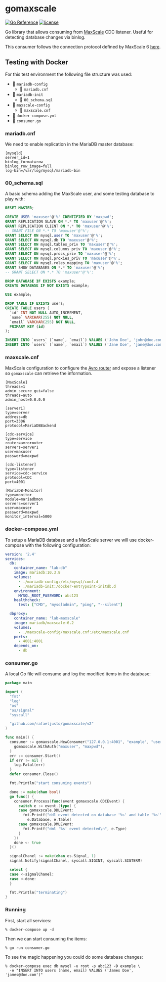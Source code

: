 # gomaxscale

[![Go Reference](https://pkg.go.dev/badge/github.com/rafaeljusto/gomaxscale.svg)](https://pkg.go.dev/github.com/rafaeljusto/gomaxscale)
[![license](http://img.shields.io/badge/license-MIT-blue.svg)](https://raw.githubusercontent.com/rafaeljusto/gomaxscale/master/LICENSE)

Go library that allows consuming from [MaxScale](https://mariadb.com/kb/en/maxscale/)
CDC listener. Useful for detecting database changes via binlog.

This consumer follows the connection protocol defined by MaxScale 6
[here](https://mariadb.com/kb/en/mariadb-maxscale-6-change-data-capture-cdc-protocol/).

## Testing with Docker

For this test environment the following file structure was used:

* 📂 `mariadb-config`
  - 📄 `mariadb.cnf`
* 📂 `mariadb-init`
  - 📄 `00_schema.sql`
* 📂 `maxscale-config`
  - 📄 `maxscale.cnf`
* 📄 `docker-compose.yml`
* 📄 `consumer.go`

### mariadb.cnf

We need to enable replication in the MariaDB master database:
```dosini
[mysqld]
server_id=1
binlog_format=row
binlog_row_image=full
log-bin=/var/log/mysql/mariadb-bin
```

### 00_schema.sql

A basic schema adding the MaxScale user, and some testing database to play with:

```sql
RESET MASTER;

CREATE USER 'maxuser'@'%' IDENTIFIED BY 'maxpwd';
GRANT REPLICATION SLAVE ON *.* TO 'maxuser'@'%';
GRANT REPLICATION CLIENT ON *.* TO 'maxuser'@'%';
-- GRANT FILE ON *.* TO 'maxuser'@'%';
GRANT SELECT ON mysql.user TO 'maxuser'@'%';
GRANT SELECT ON mysql.db TO 'maxuser'@'%';
GRANT SELECT ON mysql.tables_priv TO 'maxuser'@'%';
GRANT SELECT ON mysql.columns_priv TO 'maxuser'@'%';
GRANT SELECT ON mysql.procs_priv TO 'maxuser'@'%';
GRANT SELECT ON mysql.proxies_priv TO 'maxuser'@'%';
GRANT SELECT ON mysql.roles_mapping TO 'maxuser'@'%';
GRANT SHOW DATABASES ON *.* TO 'maxuser'@'%';
-- GRANT SELECT ON *.* TO 'maxuser'@'%';

DROP DATABASE IF EXISTS example;
CREATE DATABASE IF NOT EXISTS example;

USE example;

DROP TABLE IF EXISTS users;
CREATE TABLE users (
  `id` INT NOT NULL AUTO_INCREMENT,
  `name` VARCHAR(255) NOT NULL,
  `email` VARCHAR(255) NOT NULL,
  PRIMARY KEY (id)
);

INSERT INTO `users` (`name`, `email`) VALUES ('John Doe', 'john@doe.com');
INSERT INTO `users` (`name`, `email`) VALUES ('Jane Doe', 'jane@doe.com');
```

### maxscale.cnf

MaxScale configuration to configure the [Avro router](https://mariadb.com/kb/en/mariadb-maxscale-6-avrorouter/)
and expose a listener so `gomaxscale` can retrieve the information.

```dosini
[MaxScale]
threads=1
admin_secure_gui=false
threads=auto
admin_host=0.0.0.0

[server1]
type=server
address=db
port=3306
protocol=MariaDBBackend

[cdc-service]
type=service
router=avrorouter
servers=server1
user=maxuser
password=maxpwd

[cdc-listener]
type=listener
service=cdc-service
protocol=CDC
port=4001

[MariaDB-Monitor]
type=monitor
module=mariadbmon
servers=server1
user=maxuser
password=maxpwd
monitor_interval=5000
```

### docker-compose.yml

To setup a MariaDB database and a MaxScale server we will use docker-compose
with the following configuration:

```yaml
version: '2.4'
services:
  db:
    container_name: "lab-db"
    image: mariadb:10.3.8
    volumes:
      - ./mariadb-config:/etc/mysql/conf.d
      - ./mariadb-init:/docker-entrypoint-initdb.d
    environment:
      MYSQL_ROOT_PASSWORD: abc123
    healthcheck:
      test: ["CMD", "mysqladmin", "ping", "--silent"]

  dbproxy:
    container_name: "lab-maxscale"
    image: mariadb/maxscale:6.2
    volumes:
      - ./maxscale-config/maxscale.cnf:/etc/maxscale.cnf
    ports:
      - 4001:4001
    depends_on:
      - db
```

### consumer.go

A local Go file will consume and log the modified items in the database:

```go
package main

import (
  "fmt"
  "log"
  "os"
  "os/signal"
  "syscall"

  "github.com/rafaeljusto/gomaxscale/v2"
)

func main() {
  consumer := gomaxscale.NewConsumer("127.0.0.1:4001", "example", "users",
    gomaxscale.WithAuth("maxuser", "maxpwd"),
  )
  err := consumer.Start()
  if err != nil {
    log.Fatal(err)
  }
  defer consumer.Close()

  fmt.Println("start consuming events")

  done := make(chan bool)
  go func() {
    consumer.Process(func(event gomaxscale.CDCEvent) {
      switch e := event.(type) {
      case gomaxscale.DDLEvent:
        fmt.Printf("ddl event detected on database '%s' and table '%s'\n",
          e.Database, e.Table)
      case gomaxscale.DMLEvent:
        fmt.Printf("dml '%s' event detected\n", e.Type)
      }
    })
    done <- true
  }()

  signalChanel := make(chan os.Signal, 1)
  signal.Notify(signalChanel, syscall.SIGINT, syscall.SIGTERM)

  select {
  case <-signalChanel:
  case <-done:
  }

  fmt.Println("terminating")
}
```

### Running

First, start all services:
```
% docker-compose up -d
```

Then we can start consuming the items:
```
% go run consumer.go
```

To see the magic happening you could do some database changes:
```
% docker-compose exec db mysql -u root -p abc123 -D example \
  -e "INSERT INTO users (name, email) VALUES ('James Doe', 'james@doe.com')"
```
